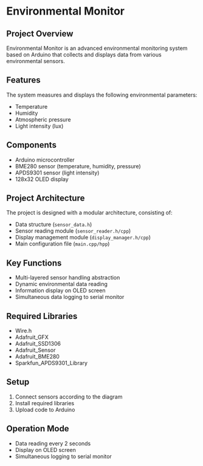 # Environmental Monitor

## Project Overview
Environmental Monitor is an advanced environmental monitoring system based on Arduino that collects and displays data from various environmental sensors.

## Features
The system measures and displays the following environmental parameters:
- Temperature
- Humidity
- Atmospheric pressure
- Light intensity (lux)

## Components
- Arduino microcontroller
- BME280 sensor (temperature, humidity, pressure)
- APDS9301 sensor (light intensity)
- 128x32 OLED display

## Project Architecture
The project is designed with a modular architecture, consisting of:
- Data structure (`sensor_data.h`)
- Sensor reading module (`sensor_reader.h/cpp`)
- Display management module (`display_manager.h/cpp`)
- Main configuration file (`main.cpp/hpp`)

## Key Functions
- Multi-layered sensor handling abstraction
- Dynamic environmental data reading
- Information display on OLED screen
- Simultaneous data logging to serial monitor

## Required Libraries
- Wire.h
- Adafruit_GFX
- Adafruit_SSD1306
- Adafruit_Sensor
- Adafruit_BME280
- Sparkfun_APDS9301_Library

## Setup
1. Connect sensors according to the diagram
2. Install required libraries
3. Upload code to Arduino

## Operation Mode
- Data reading every 2 seconds
- Display on OLED screen
- Simultaneous logging to serial monitor


